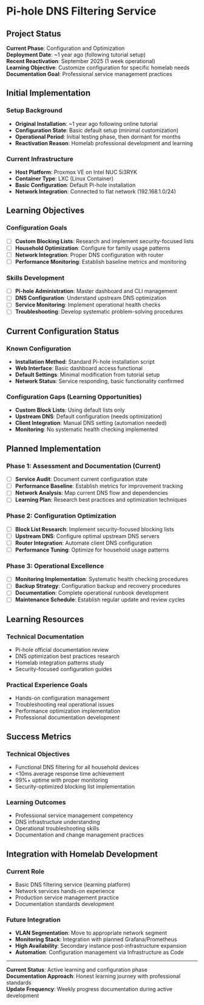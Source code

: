 # Pi-hole DNS Filtering Service

## Project Status

**Current Phase**: Configuration and Optimization  
**Deployment Date**: ~1 year ago (following tutorial setup)  
**Recent Reactivation**: September 2025 (1 week operational)  
**Learning Objective**: Customize configuration for specific 
homelab needs  
**Documentation Goal**: Professional service management 
practices

## Initial Implementation

### Setup Background
- **Original Installation**: ~1 year ago following online 
tutorial
- **Configuration State**: Basic default setup (minimal 
customization)
- **Operational Period**: Initial testing phase, then 
dormant for months
- **Reactivation Reason**: Homelab professional development 
and learning

### Current Infrastructure
- **Host Platform**: Proxmox VE on Intel NUC 5i3RYK
- **Container Type**: LXC (Linux Container)
- **Basic Configuration**: Default Pi-hole installation
- **Network Integration**: Connected to flat network 
(192.168.1.0/24)

## Learning Objectives

### Configuration Goals
- [ ] **Custom Blocking Lists**: Research and implement 
security-focused lists
- [ ] **Household Optimization**: Configure for family usage 
patterns
- [ ] **Network Integration**: Proper DNS configuration with 
router
- [ ] **Performance Monitoring**: Establish baseline metrics 
and monitoring

### Skills Development
- [ ] **Pi-hole Administration**: Master dashboard and CLI 
management
- [ ] **DNS Configuration**: Understand upstream DNS 
optimization
- [ ] **Service Monitoring**: Implement operational health 
checks
- [ ] **Troubleshooting**: Develop systematic 
problem-solving procedures

## Current Configuration Status

### Known Configuration
- **Installation Method**: Standard Pi-hole installation 
script
- **Web Interface**: Basic dashboard access functional
- **Default Settings**: Minimal modification from tutorial 
setup
- **Network Status**: Service responding, basic 
functionality confirmed

### Configuration Gaps (Learning Opportunities)
- **Custom Block Lists**: Using default lists only
- **Upstream DNS**: Default configuration (needs 
optimization)
- **Client Integration**: Manual DNS setting (automation 
needed)
- **Monitoring**: No systematic health checking implemented

## Planned Implementation

### Phase 1: Assessment and Documentation (Current)
- [ ] **Service Audit**: Document current configuration 
state
- [ ] **Performance Baseline**: Establish metrics for 
improvement tracking
- [ ] **Network Analysis**: Map current DNS flow and 
dependencies
- [ ] **Learning Plan**: Research best practices and 
optimization techniques

### Phase 2: Configuration Optimization
- [ ] **Block List Research**: Implement security-focused 
blocking lists
- [ ] **Upstream DNS**: Configure optimal upstream DNS 
servers
- [ ] **Router Integration**: Automate client DNS 
configuration
- [ ] **Performance Tuning**: Optimize for household usage 
patterns

### Phase 3: Operational Excellence
- [ ] **Monitoring Implementation**: Systematic health 
checking procedures
- [ ] **Backup Strategy**: Configuration backup and recovery 
procedures
- [ ] **Documentation**: Complete operational runbook 
development
- [ ] **Maintenance Schedule**: Establish regular update and 
review cycles

## Learning Resources

### Technical Documentation
- Pi-hole official documentation review
- DNS optimization best practices research
- Homelab integration patterns study
- Security-focused configuration guides

### Practical Experience Goals
- Hands-on configuration management
- Troubleshooting real operational issues
- Performance optimization implementation
- Professional documentation development

## Success Metrics

### Technical Objectives
- Functional DNS filtering for all household devices
- <10ms average response time achievement
- 99%+ uptime with proper monitoring
- Security-optimized blocking list implementation

### Learning Outcomes
- Professional service management competency
- DNS infrastructure understanding
- Operational troubleshooting skills
- Documentation and change management practices

## Integration with Homelab Development

### Current Role
- Basic DNS filtering service (learning platform)
- Network services hands-on experience
- Production service management practice
- Documentation standards development

### Future Integration
- **VLAN Segmentation**: Move to appropriate network segment
- **Monitoring Stack**: Integration with planned 
Grafana/Prometheus
- **High Availability**: Secondary instance 
post-infrastructure expansion
- **Automation**: Configuration management via 
Infrastructure as Code

---

**Current Status**: Active learning and configuration phase  
**Documentation Approach**: Honest learning journey with 
professional standards  
**Update Frequency**: Weekly progress documentation during 
active development
